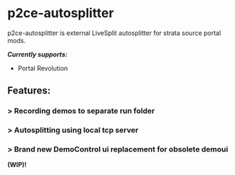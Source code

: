 # p2ce-autosplitter
p2ce-autosplitter is external LiveSplit autosplitter for strata source portal mods.

***Currently supports:***
- Portal Revolution

## Features:
### > **Recording demos to separate run folder**
### > **Autosplitting using local tcp server**
### > **Brand new DemoControl ui replacement for obsolete demoui**

**(WIP)!**
